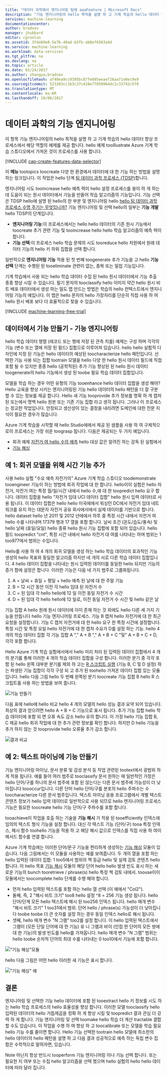 ```yaml
---
title: "데이터 과학에서 엔지니어링 팀에 aaaFeature | Microsoft Docs"
description: "기능 엔지니어링의 hello 목적을 설명 하 고 기계 학습의 hello 데이터 향상 프로세스에서 해당 역할의 예제를 제공 합니다."
services: machine-learning
documentationcenter: 
author: bradsev
manager: jhubbard
editor: cgronlun
ms.assetid: 3fde69e8-5e7b-49ad-b3fb-ab8ef6503a4d
ms.service: machine-learning
ms.workload: data-services
ms.tgt_pltfrm: na
ms.devlang: na
ms.topic: article
ms.date: 03/24/2017
ms.author: zhangya;bradsev
ms.openlocfilehash: af40ea9cc9395bc87fe695eeaef26aa71e0ec9e9
ms.sourcegitcommit: 523283cc1b3c37c428e77850964dc1c33742c5f0
ms.translationtype: MT
ms.contentlocale: ko-KR
ms.lasthandoff: 10/06/2017
---
```

# <a name="feature-engineering-in-data-science"></a>데이터 과학의 기능 엔지니어링
이 항목 기능 엔지니어링의 hello 목적을 설명 하 고 기계 학습의 hello 데이터 향상 프로세스에서 해당 역할의 예제를 제공 합니다. hello 예제 tooillustrate Azure 기계 학습 스튜디오에서 가져온 것이 프로세스를 사용 합니다. 

[!INCLUDE [cap-create-features-data-selector](../../includes/cap-create-features-selector.md)]

이 **메뉴** tootopics toocreate 다양 한 환경에서 데이터에 대 한 기능 하는 방법을 설명 하는 링크입니다. 이 작업은 hello 단계 [팀 데이터 과학 프로세스 (TDSP)](https://azure.microsoft.com/documentation/learning-paths/cortana-analytics-process/)합니다.

엔지니어링 시도 tooincrease hello 예측 력이 hello 설정 프로세스를 용이 하 게 하는 데 도움이 되는 원시 데이터에서 기능을 만들어 학습 알고리즘의 기능입니다. 기능 선택은 TDSP hello에 설명 된 hello의 한 부분 및 엔지니어링 hello [hello 팀 데이터 과학 프로세스 수명 주기는 무엇입니까?](data-science-process-overview.md) 기능 엔지니어링 및 선택 hello의 일부는 **기능 개발** hello TDSP의 단계입니다. 

* **엔지니어링 기능**:이 프로세스에서는 hello hello 데이터의 기존 원시 기능에서 toocreate 추가 관련 기능 및 tooincrease hello hello 학습 알고리즘의 예측 력이 합니다.
* **기능 선택**:이 프로세스 hello 학습 문제의 시도 tooreduce hello 차원에서 원래 데이터 기능의 hello 키 하위 집합을 선택 합니다.

일반적으로 **엔지니어링 기능** 적용 된 첫 번째 toogenerate 추가 기능을 고 hello **기능 선택** 단계는 수행된 된 tooeliminate 관련이 없는, 중복 또는 밀접 기능입니다.

기계 학습에서 사용 되는 hello 학습 데이터 수집 된 hello 원시 데이터에서 기능 추출 종종 향상 시킬 수 있습니다. 필기 문자의 tooclassify hello 이미지 약간 hello 원시 비트 배포 데이터에서 생성 하는 밀도 맵 만드는 방법은 학습의 hello 컨텍스트에서 엔지니어링 기능의 예입니다. 이 맵은 hello 문자의 hello 가장자리를 단순히 직접 사용 하 여 hello 원시 배포 보다 더 효율적으로 찾을 수 있습니다.

[!INCLUDE [machine-learning-free-trial](../../includes/machine-learning-free-trial.md)]

## <a name="creating-features-from-your-data---feature-engineering"></a>데이터에서 기능 만들기 - 기능 엔지니어링
hello 학습 데이터 행렬 (레코드 또는 행에 저장 된 관측 치를) 예제는 구성 하며 각각의 기능 (변수 또는 열에 저장 된 필드) 집합으로 이루어져 있습니다. hello hello 실험적 디자인에 지정 된 기능은 hello 데이터의 예상된 toocharacterize hello 패턴입니다. 선택한 기능 사용 되는 집합 tootrain 모델을 hello 다양 한 hello 원시 데이터 필드에 직접 포함 될 수 있지만 종종 hello (공학적된) 추가 기능 향상된 된 hello 원시 데이터 toogenerate의 hello 기능에서 생성 된 toobe 필요 학습 데이터 집합입니다.

모델을 학습 하는 경우 어떤 유형의 기능 tooenhance hello 데이터 집합을 생성 해야? Hello 교육을 향상 시키는 엔지니어링된 기능 hello 데이터의 hello 패턴을 더 잘 구분할 수 있는 정보를 제공 합니다. Hello 새 기능 tooprovide 추가 정보를 명확 하 게 캡처된 또는에서 명백 hello 원본 또는 기존 기능 집합 라고 생각 됩니다. 그러나 이 프로세스는 정교한 작업입니다. 안정되고 생산성이 있는 결정을 내리려면 도메인에 대한 전문 지식이 필요한 경우가 많습니다.

Azure 기계 학습을 시작할 때 hello Studio에에서 제공 된 샘플을 사용 하 여 구체적으로이 프로세스는 가장 쉬운 toograsp 됩니다. 다음은 제공되는 두 가지 예입니다.

* 회귀 예제 [자전거 여 hello 수의 예측](http://gallery.cortanaintelligence.com/Experiment/Regression-Demand-estimation-4) hello 대상 값은 알려진 하는 감독 된 실험에서
* [기능 해싱](https://msdn.microsoft.com/library/azure/c9a82660-2d9c-411d-8122-4d9e0b3ce92a/)

## <a name="example-1-adding-temporal-features-for-regression-model"></a>예 1: 회귀 모델을 위해 시간 기능 추가
사용 hello 실험 "수요 예측 자전거의" Azure 기계 학습 스튜디오 toodemonstrate tooengineer 기능이 하는 방법에 회귀 작업에 대 한 합니다. hello이이 실험은 hello 자전거, 자전거 여는 특정 월/일/시간 내에서 hello 수,에 대 한 toopredict hello 요구 합니다. 데이터 집합을 hello "자전거 임대 UCI 데이터 집합" hello 원시 입력 데이터로 사용 됩니다. 이 데이터 집합은 hello hello 미국에에서 워싱턴 DC에서 자전거 임대 네트워크를 유지 하는 대문자 자전거 공유 회사에서에서 실제 데이터를 기반으로 합니다. hello dataset hello 년 2011 및 2012 년에에서 하루 중 특정 시간 내에서 자전거 여 hello 수를 나타내며 17379 행과 17 열을 포함 합니다. 날씨 조건 (온도/습도/풍속) 및 hello 날짜 (휴일/요일) hello 종류 hello 원시 기능 집합에 포함 되어 있습니다. hello 필드 toopredict "cnt", 특정 시간 내에서 hello 자전거 대 여를 나타내는 하며 범위는 1 too977에서 범위는 수입니다.

Hello를 사용 하 여 4 개의 회귀 모델을 생성 하는 hello 학습 데이터의 효과적인 기능 생성의 hello 목표와 동일한 알고리즘 하지만 네 개의 서로 다른 학습 데이터 집합입니다. 4 hello 데이터 집합을 나타내는 원시 입력된 데이터를 동일한 hello 되지만 기능의 증가 함에 설정은 합니다. 이러한 기능은 다음 네 가지 범주로 그룹화됩니다.

1. A = 날씨 + 휴일 + 평일 + hello 예측 된 날에 대 한 주말 기능
2. B = 12 시간 동안 이전 각 hello 임대 된 자전거 수
3. C = 된 임대 각 hello hello에 12 일 이전 동일 자전거 수 시간
4. D = 된 임대 각 hello hello에 12 일로, 이전 동일 자전거 수 시간 및 hello 같은 날

기능 집합 A hello 원래 원시 데이터에 이미 존재 하는 것 외에도 hello 다른 세 가지 기능을 만듭니다 hello 기능 엔지니어링 프로세스. 기능 B 캡처 hello 자전거에 대 한 최근 요청을 설정합니다. 기능 C 캡처 자전거에 대 한 hello 요구 한 특정 시간에 설정합니다. 특정 시간 및 특정 요일 hello 자전거에 대 한 캡처 수요가 D를 설정 하는 기능. hello 4 개의 학습 데이터 집합 각 기능 집합 A "," A + B "," A + B + C "및" A + B + C + D, 각각 포함 합니다.

Hello Azure 기계 학습 실험에서에서 hello 미리 처리 된 입력된 데이터 집합에서 4 개의 분기를 통해 이러한 4 개의 학습 데이터 집합을 구성 합니다. 이러한 분기 중 각각 포함 된 hello 왼쪽 대부분 분기를 제외 하 고는 [R 스크립트 실행](https://msdn.microsoft.com/library/azure/30806023-392b-42e0-94d6-6b775a6e0fd5/) (기능 B, C 및 D 설정) 하는 파생된 기능 집합이 각각 구성 되 고 추가 된 toohello 가져온 데이터 집합 있는 모듈입니다. hello 다음 그림 hello 두 번째 왼쪽된 분기 toocreate 기능 집합 B hello R 스크립트를 사용 하는 방법을 보여 줍니다.

![기능 만들기](./media/machine-learning-data-science-create-features/addFeature-Rscripts.png)

다음 표에 hello에 hello 비교 hello 4 개의 모델의 hello 성능 결과 요약 되어 있습니다. 최상의 결과 얻으려면 hello A + B + C 기능으로 표시 됩니다. 추가 기능 집합 hello 학습 데이터에 포함 되 면 오류 속도 감소 hello 유의 합니다. 이 가정 hello 기능 집합 B, C 제공 hello 회귀 작업에 대 한 추가 관련 정보를 확인 합니다. 하지만 D hello 기능을 추가 하지 않는 것 tooprovide hello 오류율 추가 감소 합니다.

![결과 비교](./media/machine-learning-data-science-create-features/result1.png)

## <a name="example2"></a> 예 2: 텍스트 마이닝에 기능 만들기
기능 엔지니어링 마이닝, 문서 분류 및 감성 분석 등 작업 관련된 tootext에서 광범위 하 게 적용 됩니다. 예를 들어 여러 범주로 tooclassify 문서 원하는 때 일반적인 가정은 hello 단어/구를 하나의 문서 범주에 포함 된 않는다는 다른 문서 범주에 가능성이 더 낮아집니다 toooccur입니다. 다른 단어 hello 단어/구를 분포의 hello 주파수는 수 toocharacterize 다른 문서 범주입니다. 텍스트 마이닝 응용 프로그램에서 개별 텍스트 콘텐츠 정보가 hello 입력 데이터로 일반적으로 사용 되므로 hello 엔지니어링 프로세스 기능은 필요한 toocreate hello 기능 단어/구 주파수를 포함 합니다.

tooachieve이 작업을 호출 하는 기술을 **기능 해시** 가 적용 된 tooefficiently 인덱스에 임의의 텍스트 형식 기능을 설정 합니다. 대신 각 텍스트 기능 (단어/구) tooa 특정 인덱스, 해시 함수 toohello 기능을 적용 하 고 해당 해시 값으로 인덱스를 직접 사용 하 여이 메서드 함수를 연결 합니다.

Azure 기계 학습에는 이러한 단어/문구 기능을 편리하게 생성하는 [기능 해싱](https://msdn.microsoft.com/library/azure/c9a82660-2d9c-411d-8122-4d9e0b3ce92a/) 모듈이 있습니다. 다음 그림에서는 이 모듈을 사용하는 예를 보여줍니다. 두 개의 열을 포함 하는 hello 입력된 데이터 집합: 1 too5에서 범위의 책 등급 hello 및 실제 검토 콘텐츠 hello 합니다. 이 hello 목표 [기능 해시](https://msdn.microsoft.com/library/azure/c9a82660-2d9c-411d-8122-4d9e0b3ce92a/) 모듈의 해당 단어 hello hello 발생 빈도 표시 하는 새로운 기능의 bunch tooretrieve / phrase(s) hello 특정 책 검토 내에서. toouse이이 모듈에서는 toocomplete hello 단계를 수행 해야 합니다.

* 먼저 hello 입력된 텍스트를 포함 하는 hello 열 선택 (이 예에서 "Col2").
* 둘째, 즉, 2 "해시 비트 크기" too8 hello 설정 ^8 = 256 기능 생성 됩니다. hello 단어/단계 모든 hello 텍스트에 해시 된 too256 인덱스 됩니다. hello 매개 변수 "해시 비트 크기" 1 too31에서 범위. 단어 hello / phrase(s) 가능성이 더 낮아집니다 toobe toobe 더 큰 숫자를 설정 하는 경우 동일 인덱스 hello로 해시 됩니다.
* 셋째, hello 매개 변수 "N 그램" too2를 설정 합니다. 이 hello 입력된 텍스트에서 그램이 (모든 단일 단어에 대 한 기능) 유 니 그램과 바이 (인접 한 단어의 모든 쌍에 대 한 기능)의 발생 빈도를 hello를 가져옵니다. hello 매개 변수 "N 그램" 범위는 hello toobe 순차적 단어의 최대 수를 나타내는 0 too10에서 기능에 포함 합니다.  

!["기능 해싱"모듈](./media/machine-learning-data-science-create-features/feature-Hashing1.png)

hello 다음 그림은 어떤 hello 이러한 새 기능은 표시 합니다.

!["기능 해싱" 예](./media/machine-learning-data-science-create-features/feature-Hashing2.png)

## <a name="conclusion"></a>결론
엔지니어링 및 선택한 기능 hello 데이터에 포함 된 tooextract hello 키 정보를 시도 하는 hello 학습 프로세스의 hello 효율성을 향상 합니다. 이러한 모델 tooclassify hello 입력된 데이터의 hello 거듭제곱을 정확 하 게 향상 시킬 및 toopredict 결과 관심 더 강력 하 게 합니다. 기능 엔지니어링 및 선택 toomake hello 학습 더 계산 tractable 결합할 수도 있습니다. 이 작업을 수행 하 여 향상 하 고 toocalibrate 또는 모델을 학습 필요 hello 기능 수를 줄이면 합니다. Hello 기능 선택한 tootrain hello 모델에 최소한의 hello 데이터의 hello 패턴을 설명 하 고 다음 결과 성공적으로 예측 하는 독립 변수 집합은 수학적으로 말하자면, 있습니다.

Note 아닌지 항상 반드시 tooperform 기능 엔지니어링 이나 기능 선택 합니다. 또는 필요한 지 여부 또는 수집 hello 알고리즘을 선택 했으며 hello 실험의 hello hello 데이터에 따라 달라 집니다.

